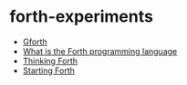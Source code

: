 # forth-experiments

 - [Gforth](https://gforth.org)
 - [What is the Forth programming language](https://www.forth.com/forth/)
 - [Thinking Forth](https://sourceforge.net/projects/thinking-forth/files/reprint/rel-1.0/)
 - [Starting Forth](https://www.forth.com/starting-forth/)
